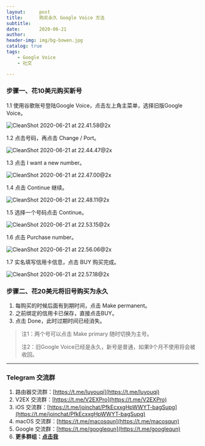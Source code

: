 ```yaml
---
layout:     post
title:      购买永久 Google Voice 方法
subtitle:   
date:       2020-06-21
author:     
header-img: img/bg-bowen.jpg
catalog: true
tags:
    - Google Voice
    - 社交

---
```


### 步骤一、花10美元购买新号

1.1 使用谷歌账号登陆Google Voice，点击左上角主菜单，选择旧版Google Voice。

![CleanShot 2020-06-21 at 22.41.58@2x](https://tva2.sinaimg.cn/large/007Gs0Tegy1gg0ajwsgv5j31rg106ahe.jpg)

1.2 点击号码，再点击 Change / Port。

![CleanShot 2020-06-21 at 22.44.47@2x](https://tvax4.sinaimg.cn/large/007Gs0Tegy1gg0amu4u2fj31rg10ogtw.jpg)

1.3 点击 I want a new number。

![CleanShot 2020-06-21 at 22.47.00@2x](https://tva2.sinaimg.cn/large/007Gs0Tegy1gg0aonitu9j31rg10othg.jpg)

1.4 点击 Continue 继续。

![CleanShot 2020-06-21 at 22.48.11@2x](https://tva4.sinaimg.cn/large/007Gs0Tegy1gg0arq0h04j31rg10ok1p.jpg)

1.5 选择一个号码点击 Continue。

![CleanShot 2020-06-21 at 22.53.15@2x](https://tva1.sinaimg.cn/large/007Gs0Tegy1gg0awjd4bgj31rg10o132.jpg)

1.6 点击 Purchase number。

![CleanShot 2020-06-21 at 22.56.06@2x](https://tva4.sinaimg.cn/large/007Gs0Tegy1gg0axycf85j31rg10on5q.jpg)

1.7 实名填写信用卡信息，点击 BUY 购买完成。

![CleanShot 2020-06-21 at 22.57.18@2x](https://tvax1.sinaimg.cn/large/007Gs0Tegy1gg0az6e13ij30su0kc0ui.jpg)



### 步骤二、花20美元将旧号购买为永久

1. 每购买的时候后面有到期时间，点击 Make permanent。
2. 之前绑定的信用卡已保存，直接点击BUY。
3. 点击 Done，此时过期时间已经消失。

> 注1：两个号可以点击 Make primary 随时切换为主号。
> 
> 注2：旧Google Voice已经是永久，新号是普通，如果9个月不使用将会被收回。

---

### Telegram 交流群

1. 路由器交流群：[https://t.me/luyouqi](https://t.me/luyouqi)
2. V2EX 交流群：[https://t.me/V2EXPro](https://t.me/V2EXPro)
3. iOS 交流群：[https://t.me/joinchat/PfkEcxxgHpWWYT-bagSupg](https://t.me/joinchat/PfkEcxxgHpWWYT-bagSupg)
4. macOS 交流群：[https://t.me/macosqun](https://t.me/macosqun)
5. Google 交流群：[https://t.me/googlequn](https://t.me/googlequn)
6. **更多群组：[点击我](https://masonme.github.io/2020/06/11/telegram-group/)**